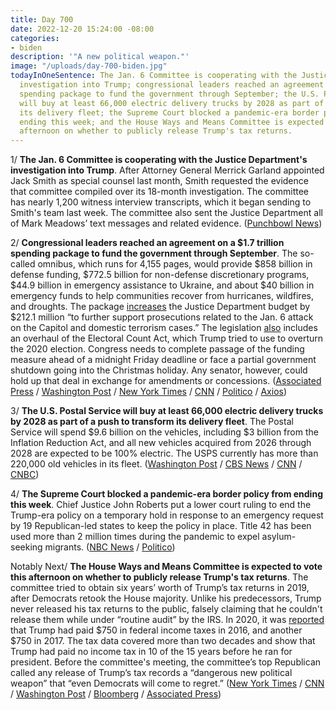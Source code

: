 ```yaml
---
title: Day 700
date: 2022-12-20 15:24:00 -08:00
categories:
- biden
description: '"A new political weapon."'
image: "/uploads/day-700-biden.jpg"
todayInOneSentence: The Jan. 6 Committee is cooperating with the Justice Department's
  investigation into Trump; congressional leaders reached an agreement on a $1.7 trillion
  spending package to fund the government through September; the U.S. Postal Service
  will buy at least 66,000 electric delivery trucks by 2028 as part of a push to transform
  its delivery fleet; the Supreme Court blocked a pandemic-era border policy from
  ending this week; and the House Ways and Means Committee is expected to vote this
  afternoon on whether to publicly release Trump's tax returns.
---
```


1/ **The Jan. 6 Committee is cooperating with the Justice Department's investigation into Trump**. After Attorney General Merrick Garland appointed Jack Smith as special counsel last month, Smith requested the evidence that committee compiled over its 18-month investigation. The committee has nearly 1,200 witness interview transcripts, which it began sending to Smith's team last week. The committee also sent the Justice Department all of Mark Meadows’ text messages and related evidence. ([Punchbowl News](https://punchbowl.news/?p=17308))

2/ **Congressional leaders reached an agreement on a $1.7 trillion spending package to fund the government through September**. The so-called omnibus, which runs for 4,155 pages, would provide $858 billion in defense funding, $772.5 billion for non-defense discretionary programs, $44.9 billion in emergency assistance to Ukraine, and about $40 billion in emergency funds to help communities recover from hurricanes, wildfires, and droughts. The package [increases](https://www.nbcnews.com/politics/justice-department/government-funding-bill-gives-justice-dept-extra-money-jan-6-prosecuti-rcna62557) the Justice Department budget by $212.1 million “to further support prosecutions related to the Jan. 6 attack on the Capitol and domestic terrorism cases.” The legislation [also](https://www.washingtonpost.com/politics/2022/12/19/electoral-count-reform-omnibus/) includes an overhaul of the Electoral Count Act, which Trump tried to use to overturn the 2020 election. Congress needs to complete passage of the funding measure ahead of a midnight Friday deadline or face a partial government shutdown going into the Christmas holiday. Any senator, however, could hold up that deal in exchange for amendments or concessions. ([Associated Press](https://apnews.com/article/ap-top-news-3e0fef206f524f6b1b67f7c36178a688) / [Washington Post](https://www.washingtonpost.com/us-policy/2022/12/20/government-spending-deal-shutdown/) / [New York Times](https://www.nytimes.com/2022/12/20/us/politics/congress-spending-bill.html) / [CNN](https://www.cnn.com/2022/12/20/politics/government-funding-bill-full-year/) / [Politico](https://www.politico.com/news/2022/12/19/government-funding-deal-hits-11th-hour-snag-the-fbi-headquarters-00074663) / [Axios](https://www.axios.com/2022/12/20/congress-releases-17-trillion-spending-bill-shutdown-looms))

3/ **The U.S. Postal Service will buy at least 66,000 electric delivery trucks by 2028 as part of a push to transform its delivery fleet**. The Postal Service will spend $9.6 billion on the vehicles, including $3 billion from the Inflation Reduction Act, and all new vehicles acquired from 2026 through 2028 are expected to be 100% electric. The USPS currently has more than 220,000 old vehicles in its fleet. ([Washington Post](https://www.washingtonpost.com/business/2022/12/20/usps-ev-vehicles/) / [CBS News](https://www.cbsnews.com/news/us-postal-service-usps-electric-vehicles-fleet-buying-battery-trucks-in-2026/) / [CNN](https://www.cnn.com/2022/12/20/politics/usps-electric-vehicle-fleet) / [CNBC](https://www.cnbc.com/2022/12/20/postal-service-to-buy-66000-electric-vehicles-to-transform-fleet.html))

4/ **The Supreme Court blocked a pandemic-era border policy from ending this week**. Chief Justice John Roberts put a lower court ruling to end the Trump-era policy on a temporary hold in response to an emergency request by 19 Republican-led states to keep the policy in place. Title 42 has been used more than 2 million times during the pandemic to expel asylum-seeking migrants. ([NBC News](https://www.nbcnews.com/politics/immigration/gop-states-supreme-court-title-42-trump-era-immigration-rcna62460) / [Politico](https://www.politico.com/news/2022/12/19/republican-states-supreme-court-title-42-00074609))

Notably Next/ **The House Ways and Means Committee is expected to vote this afternoon on whether to publicly release Trump's tax returns**. The committee tried to obtain six years’ worth of Trump’s tax returns in 2019, after Democrats retook the House majority. Unlike his predecessors, Trump never released his tax returns to the public, falsely claiming that he couldn't release them while under “routine audit” by the IRS. In 2020, it was [reported](https://whatthefuckjusthappenedtoday.com/2020/09/28/day-1348/#1-trump-paid-750-in-federal-income-t) that Trump had paid $750 in federal income taxes in 2016, and another $750 in 2017. The tax data covered more than two decades and show that Trump had paid no income tax in 10 of the 15 years before he ran for president. Before the committee's meeting, the committee’s top Republican called any release of Trump’s tax records a “dangerous new political weapon” that “even Democrats will come to regret.” ([New York Times](https://www.nytimes.com/live/2022/12/20/us/trump-taxes-news) / [CNN](https://www.cnn.com/politics/live-news/trump-taxes-house-committee-meeting-12-20-22) / [Washington Post](https://www.washingtonpost.com/politics/2022/12/20/trump-tax-returns-house-democrats/) / [Bloomberg](https://www.bloomberg.com/news/articles/2022-12-20/democrats-poised-to-vote-on-releasing-trump-s-tax-information?srnd=premium&sref=MIBMEEoj) / [Associated Press](https://apnews.com/article/business-donald-trump-richard-neal-c697c4e300948a9e2638d0d9fbbe2f96))